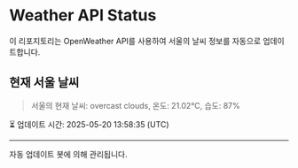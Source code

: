 
# Weather API Status

이 리포지토리는 OpenWeather API를 사용하여 서울의 날씨 정보를 자동으로 업데이트합니다.

## 현재 서울 날씨
> 서울의 현재 날씨: overcast clouds, 온도: 21.02°C, 습도: 87%

⏳ 업데이트 시간: 2025-05-20 13:58:35 (UTC)

---
자동 업데이트 봇에 의해 관리됩니다.
